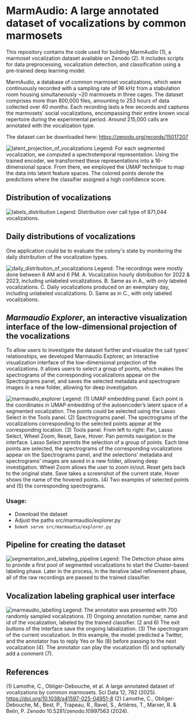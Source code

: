 # MarmAudio: A large annotated dataset of vocalizations by common marmosets

This repository contains the code used for building MarmAudio (1), a marmoset vocalization dataset available on Zenodo (2). It includes scripts for data preprocessing, vocalization detection, and classification using a pre-trained deep learning model.

MarmAudio, a database of common marmoset vocalizations, which were continuously recorded with a sampling rate of 96 kHz from a stabulation room housing simultaneously ~20 marmosets in three cages. The dataset comprises more than 800,000 files, amounting to 253 hours of data collected over 40 months. Each recording lasts a few seconds and captures the marmosets' social vocalizations, encompassing their entire known vocal repertoire during the experimental period. Around 215,000 calls are annotated with the vocalization type.

The dataset can be downloaded here: https://zenodo.org/records/15017207

![latent_projection_of_vocalizations](img/latent_projection_of_vocalizations.jpg)
Legend: For each segmented vocalization, we computed a spectrotemporal representation. Using the trained encoder, we transformed these representations into a 16-dimensional space. From there, we employed the UMAP technique to map the data into latent feature spaces. The colored points denote the predictions where the classifier assigned a high confidence score.

## Distribution of vocalizations

![labels_distribution](img/labels_distribution.png)
Legend: Distribution over call type of 871,044 vocalizations.

## Daily distributions of vocalizations

One application could be to evaluate the colony's state by monitoring the daily distribution of the vocalization types.

![daily_distribution_of_vocalizations](img/daily_distribution_of_vocalizations.png)
Legend: The recordings were mostly done between 8 AM and 6 PM. A. Vocalization hourly distribution for 2022 & 2023, including unlabeled vocalizations. B. Same as in A., with only labeled vocalizations. C. Daily vocalizations produced on an exemplary day, including unlabeled vocalizations. D. Same as in C., with only labeled vocalizations.

## *Marmaudio Explorer*, an interactive visualization interface of the low-dimensional projection of the vocalizations

To allow users to investigate the dataset further and visualize the call types' relationships, we developed Marmaudio Explorer, an interactive visualization interface of the low-dimensional projection of the vocalizations. It allows users to select a group of points, which makes the spectrograms of the corresponding vocalizations appear on the Spectrograms panel, and saves the selected metadata and spectrogram images in a new folder, allowing for deep investigation.

![marmaudio_explorer](img/marmaudio_explorer.png)
Legend: (1) UMAP embedding panel. Each point is the coordinates in UMAP embedding of the autoencoder’s latent space of a segmented vocalization. The points could be selected using the Lasso Select in the Tools panel. (2) Spectrograms panel. The spectrograms of the vocalizations corresponding to the selected points appear at the corresponding location. (3) Tools panel. From left to right: Pan, Lasso Select, Wheel Zoom, Reset, Save, Hover. Pan permits navigation in the interface. Lasso Select permits the selection of a group of points. Each time points are selected, the spectrograms of the corresponding vocalizations appear on the Spectrograms panel, and the selections’ metadata and spectrograms’ images are saved in a new folder, allowing deep investigation. Wheel Zoom allows the user to zoom in/out. Reset gets back to the original state. Save takes a screenshot of the current state. Hover shows the name of the hovered points. (4) Two examples of selected points and (5) the corresponding spectrograms.

### Usage:

- Download the dataset
- Adjust the paths src/marmaudio/explorer.py
- `bokeh serve src/marmaudio/explorer.py`

## Pipeline for creating the dataset

![segmentation_and_labeling_pipeline](img/segmentation_and_labeling_pipeline.jpg)
Legend: The Detection phase aims to provide a first pool of segmented vocalizations to start the Cluster-based labeling phase. Later in the process, in the Iterative label refinement phase, all of the raw recordings are passed to the trained classifier.

## Vocalization labeling graphical user interface

![marmaudio_labelling](img/marmaudio_labelling.png)
Legend: The annotator was presented with 700 randomly sampled vocalizations. (1) Ongoing annotation number, name and id of the vocalization, labeled by the trained classifier. (2 and 6) The exit buttons of the interface save the ongoing labialization. (3) The spectrogram of the current vocalization. In this example, the model predicted a Twitter, and the annotator has to reply Yes or No (8) before passing to the next vocalization (4). The annotator can play the vocalization (5) and optionally add a comment (7).

## References

(1) Lamothe, C., Obliger-Debouche, et al. A large annotated dataset of vocalizations by common marmosets. Sci Data 12, 782 (2025). https://doi.org/10.1038/s41597-025-04951-8
(2) Lamothe, C., Obliger-Debouche, M., Best, P., Trapeau, R., Ravel, S., Artières, T., Marxer, R. & Belin, P. Zenodo 10.5281/zenodo.10997563 (2024).
